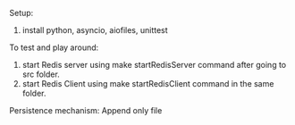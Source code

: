 Setup:
1. install python, asyncio, aiofiles, unittest

To test and play around:
1. start Redis server using make startRedisServer command after going to src folder.
2. start Redis Client using make startRedisClient command in the same folder.

Persistence mechanism:
Append only file
